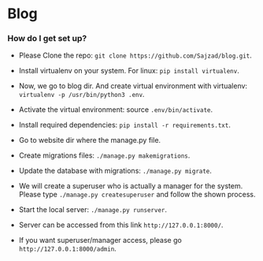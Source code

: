 # Blog

### How do I get set up? ###

* Please Clone the repo: ```git clone https://github.com/Sajzad/blog.git```.

* Install virtualenv on your system. For linux: ```pip install virtualenv```.

* Now, we go to blog dir. And create virtual environment with virtualenv: ```virtualenv -p /usr/bin/python3 .env```.

* Activate the virtual environment: source ```.env/bin/activate```.

* Install required dependencies: ```pip install -r requirements.txt```.

* Go to website dir where the manage.py file.

* Create migrations files: ```./manage.py makemigrations```.

* Update the database with migrations: ```./manage.py migrate```.

* We will create a superuser who is actually a manager for the system. Please type ```./manage.py createsuperuser``` and follow the shown process.

* Start the local server: ```./manage.py runserver```.

* Server can be accessed from this link ```http://127.0.0.1:8000/```.

* If you want superuser/manager access, please go ```http://127.0.0.1:8000/admin```.
